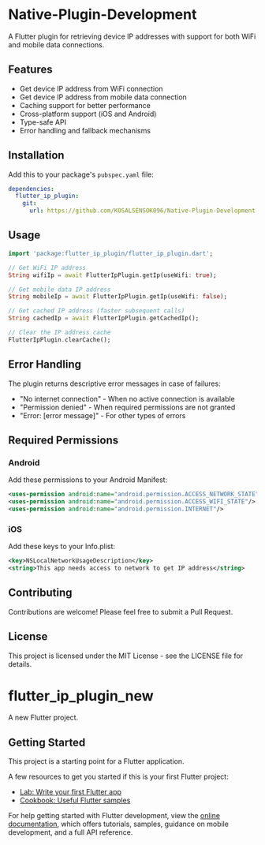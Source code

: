 # Native-Plugin-Development

A Flutter plugin for retrieving device IP addresses with support for both WiFi and mobile data connections.

## Features

- Get device IP address from WiFi connection
- Get device IP address from mobile data connection
- Caching support for better performance
- Cross-platform support (iOS and Android)
- Type-safe API
- Error handling and fallback mechanisms

## Installation

Add this to your package's `pubspec.yaml` file:

```yaml
dependencies:
  flutter_ip_plugin:
    git:
      url: https://github.com/KOSALSENSOK096/Native-Plugin-Development.git
```

## Usage

```dart
import 'package:flutter_ip_plugin/flutter_ip_plugin.dart';

// Get WiFi IP address
String wifiIp = await FlutterIpPlugin.getIp(useWifi: true);

// Get mobile data IP address
String mobileIp = await FlutterIpPlugin.getIp(useWifi: false);

// Get cached IP address (faster subsequent calls)
String cachedIp = await FlutterIpPlugin.getCachedIp();

// Clear the IP address cache
FlutterIpPlugin.clearCache();
```

## Error Handling

The plugin returns descriptive error messages in case of failures:

- "No internet connection" - When no active connection is available
- "Permission denied" - When required permissions are not granted
- "Error: [error message]" - For other types of errors

## Required Permissions

### Android
Add these permissions to your Android Manifest:

```xml
<uses-permission android:name="android.permission.ACCESS_NETWORK_STATE"/>
<uses-permission android:name="android.permission.ACCESS_WIFI_STATE"/>
<uses-permission android:name="android.permission.INTERNET"/>
```

### iOS
Add these keys to your Info.plist:

```xml
<key>NSLocalNetworkUsageDescription</key>
<string>This app needs access to network to get IP address</string>
```

## Contributing

Contributions are welcome! Please feel free to submit a Pull Request.

## License

This project is licensed under the MIT License - see the LICENSE file for details.

# flutter_ip_plugin_new

A new Flutter project.

## Getting Started

This project is a starting point for a Flutter application.

A few resources to get you started if this is your first Flutter project:

- [Lab: Write your first Flutter app](https://docs.flutter.dev/get-started/codelab)
- [Cookbook: Useful Flutter samples](https://docs.flutter.dev/cookbook)

For help getting started with Flutter development, view the
[online documentation](https://docs.flutter.dev/), which offers tutorials,
samples, guidance on mobile development, and a full API reference.